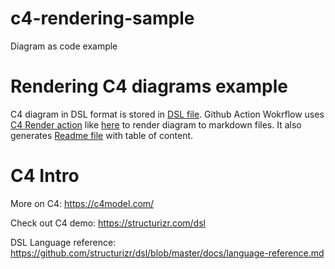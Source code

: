 # c4-rendering-sample
Diagram as code example


# Rendering C4 diagrams example 

C4 diagram in DSL format is stored in [DSL file](diagram.dsl).
Github Action Wokrflow uses [C4 Render action](https://github.com/marketplace/actions/c4-dsl-render-to-github-markdown) like [here](.github/workflows/render-c4.yml) to render diagram to markdown files.  It also generates [Readme file](README.md) with table of content.

# C4 Intro 

More on C4: https://c4model.com/

Check out C4 demo: https://structurizr.com/dsl

DSL Language reference: https://github.com/structurizr/dsl/blob/master/docs/language-reference.md
